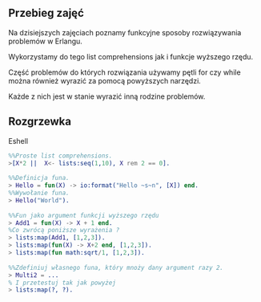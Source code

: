 ## Przebieg zajęć

Na dzisiejszych zajęciach poznamy funkcyjne sposoby rozwiązywania problemów w Erlangu. 

Wykorzystamy do tego list comprehensions jak i funkcje wyższego rzędu.

Część problemów do których rozwiązania używamy pętli for czy while można również wyrazić za pomocą powyższych narzędzi. 

Każde z nich jest w stanie wyrazić inną rodzine problemów.

## Rozgrzewka

Eshell

```erlang
%%Proste list comprehensions.
>[X*2 ||  X<- lists:seq(1,10), X rem 2 == 0].
 
%%Definicja funa.
> Hello = fun(X) -> io:format("Hello ~s~n", [X]) end.
%%Wywołanie funa.
> Hello("World").
 
%%Fun jako argument funkcji wyższego rzędu
> Add1 = fun(X) -> X + 1 end.
%Co zwrócą poniższe wyrażenia ?
> lists:map(Add1, [1,2,3]).
> lists:map(fun(X) -> X+2 end, [1,2,3]).
> lists:map(fun math:sqrt/1, [1,2,3]).
 
%%Zdefiniuj własnego funa, który mnoży dany argument razy 2.
> Multi2 = ...
% I przetestuj tak jak powyżej
> lists:map(?, ?).
```
